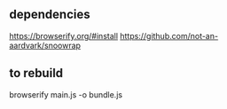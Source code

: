 ## dependencies
https://browserify.org/#install
https://github.com/not-an-aardvark/snoowrap

## to rebuild
browserify main.js -o bundle.js